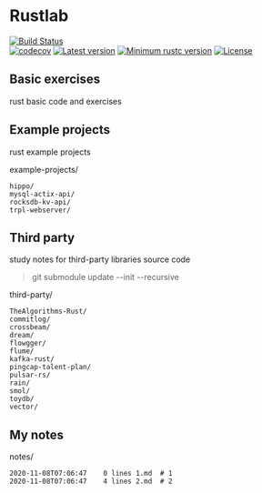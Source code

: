 # Rustlab
[![Build Status](https://github.com/yew1eb/rustlab/workflows/CI/badge.svg)](
https://github.com/yew1eb/rustlab/actions)  
[![codecov](https://codecov.io/gh/yew1eb/rustlab/branch/master/graph/badge.svg?token=23v35zmfXO)](https://codecov.io/gh/yew1eb/rustlab)
[![Latest version](https://img.shields.io/crates/v/rustlab.svg)](https://crates.io/crates/rustlab)
[![Minimum rustc version](https://img.shields.io/badge/rustc-1.22+-yellow.svg)](https://github.com/yew1eb/rustlab#rust-version-requirements)
[![License](https://img.shields.io/badge/license-MIT-blue.svg)](LICENSE)


## Basic exercises
rust basic code and exercises    

## Example projects
rust example projects   
<!-- example-projects_block_start -->

example-projects/
```
hippo/
mysql-actix-api/
rocksdb-kv-api/
trpl-webserver/
```

<!-- example-projects_block_end -->


## Third party
study notes for third-party libraries source code  

> git submodule update --init --recursive  

<!-- 3rd-party_block_start -->

third-party/
```
TheAlgorithms-Rust/
commitlog/
crossbeam/
dream/
flowgger/
flume/
kafka-rust/
pingcap-talent-plan/
pulsar-rs/
rain/
smol/
toydb/
vector/
```

<!-- 3rd-party_block_end -->

## My notes

<!-- notes_block_start -->

notes/
```
2020-11-08T07:06:47    0 lines 1.md  # 1
2020-11-08T07:06:47    4 lines 2.md  # 2
```
<!-- notes_block_end -->
